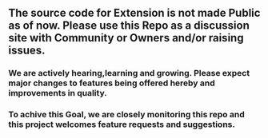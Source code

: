 ## The source code for Extension is not made Public as of now. Please use this Repo as a discussion site with Community or Owners and/or raising issues.

### We are actively hearing,learning and growing. Please expect major changes to features being offered hereby and improvements in quality.

### To achive this Goal, we are closely monitoring this repo and this project welcomes feature requests and suggestions.
